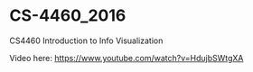 # CS-4460_2016
CS4460 Introduction to Info Visualization

Video here: https://www.youtube.com/watch?v=HdujbSWtgXA
